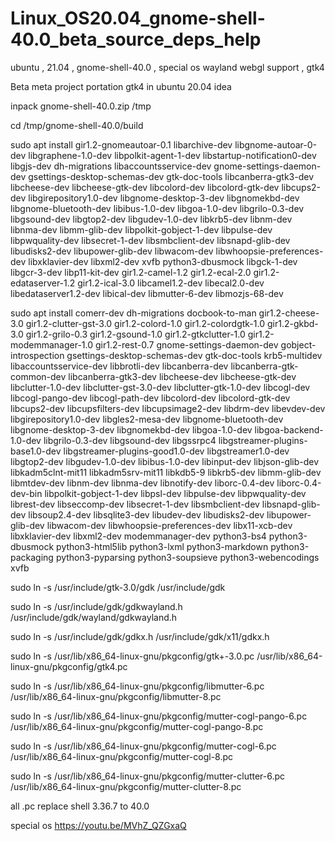 # Linux_OS20.04_gnome-shell-40.0_beta_source_deps_help
ubuntu , 21.04 , gnome-shell-40.0 , special os wayland webgl support , gtk4

Beta meta project portation gtk4 in ubuntu 20.04 idea

inpack gnome-shell-40.0.zip /tmp

cd /tmp/gnome-shell-40.0/build

sudo apt install gir1.2-gnomeautoar-0.1 libarchive-dev libgnome-autoar-0-dev libgraphene-1.0-dev libpolkit-agent-1-dev libstartup-notification0-dev libgjs-dev dh-migrations libaccountsservice-dev gnome-settings-daemon-dev gsettings-desktop-schemas-dev gtk-doc-tools libcanberra-gtk3-dev libcheese-dev libcheese-gtk-dev libcolord-dev libcolord-gtk-dev libcups2-dev libgirepository1.0-dev libgnome-desktop-3-dev libgnomekbd-dev libgnome-bluetooth-dev libibus-1.0-dev libgoa-1.0-dev libgrilo-0.3-dev libgsound-dev libgtop2-dev libgudev-1.0-dev libkrb5-dev libnm-dev libnma-dev libmm-glib-dev libpolkit-gobject-1-dev libpulse-dev libpwquality-dev libsecret-1-dev libsmbclient-dev libsnapd-glib-dev libudisks2-dev libupower-glib-dev libwacom-dev libwhoopsie-preferences-dev libxklavier-dev libxml2-dev xvfb python3-dbusmock libgck-1-dev libgcr-3-dev libp11-kit-dev  gir1.2-camel-1.2 gir1.2-ecal-2.0 gir1.2-edataserver-1.2 gir1.2-ical-3.0 libcamel1.2-dev libecal2.0-dev libedataserver1.2-dev libical-dev libmutter-6-dev libmozjs-68-dev

sudo apt install comerr-dev dh-migrations docbook-to-man gir1.2-cheese-3.0 gir1.2-clutter-gst-3.0 gir1.2-colord-1.0 gir1.2-colordgtk-1.0 gir1.2-gkbd-3.0 gir1.2-grilo-0.3 gir1.2-gsound-1.0 gir1.2-gtkclutter-1.0 gir1.2-modemmanager-1.0 gir1.2-rest-0.7 gnome-settings-daemon-dev gobject-introspection gsettings-desktop-schemas-dev gtk-doc-tools krb5-multidev libaccountsservice-dev libbrotli-dev libcanberra-dev libcanberra-gtk-common-dev libcanberra-gtk3-dev libcheese-dev libcheese-gtk-dev libclutter-1.0-dev libclutter-gst-3.0-dev libclutter-gtk-1.0-dev libcogl-dev libcogl-pango-dev libcogl-path-dev libcolord-dev libcolord-gtk-dev libcups2-dev libcupsfilters-dev libcupsimage2-dev libdrm-dev libevdev-dev libgirepository1.0-dev libgles2-mesa-dev libgnome-bluetooth-dev libgnome-desktop-3-dev libgnomekbd-dev libgoa-1.0-dev libgoa-backend-1.0-dev libgrilo-0.3-dev libgsound-dev libgssrpc4 libgstreamer-plugins-base1.0-dev libgstreamer-plugins-good1.0-dev libgstreamer1.0-dev libgtop2-dev libgudev-1.0-dev libibus-1.0-dev libinput-dev libjson-glib-dev libkadm5clnt-mit11 libkadm5srv-mit11 libkdb5-9 libkrb5-dev libmm-glib-dev libmtdev-dev libnm-dev libnma-dev libnotify-dev liborc-0.4-dev liborc-0.4-dev-bin libpolkit-gobject-1-dev libpsl-dev libpulse-dev libpwquality-dev librest-dev libseccomp-dev libsecret-1-dev libsmbclient-dev libsnapd-glib-dev libsoup2.4-dev libsqlite3-dev libudev-dev libudisks2-dev libupower-glib-dev libwacom-dev libwhoopsie-preferences-dev libx11-xcb-dev libxklavier-dev libxml2-dev modemmanager-dev python3-bs4 python3-dbusmock python3-html5lib python3-lxml python3-markdown python3-packaging python3-pyparsing python3-soupsieve python3-webencodings xvfb



sudo ln -s /usr/include/gtk-3.0/gdk /usr/include/gdk

sudo ln -s /usr/include/gdk/gdkwayland.h /usr/include/gdk/wayland/gdkwayland.h

sudo ln -s /usr/include/gdk/gdkx.h  /usr/include/gdk/x11/gdkx.h

sudo ln -s /usr/lib/x86_64-linux-gnu/pkgconfig/gtk+-3.0.pc /usr/lib/x86_64-linux-gnu/pkgconfig/gtk4.pc

sudo ln -s /usr/lib/x86_64-linux-gnu/pkgconfig/libmutter-6.pc /usr/lib/x86_64-linux-gnu/pkgconfig/libmutter-8.pc

sudo ln -s /usr/lib/x86_64-linux-gnu/pkgconfig/mutter-cogl-pango-6.pc /usr/lib/x86_64-linux-gnu/pkgconfig/mutter-cogl-pango-8.pc

sudo ln -s /usr/lib/x86_64-linux-gnu/pkgconfig/mutter-cogl-6.pc /usr/lib/x86_64-linux-gnu/pkgconfig/mutter-cogl-8.pc

sudo ln -s /usr/lib/x86_64-linux-gnu/pkgconfig/mutter-clutter-6.pc /usr/lib/x86_64-linux-gnu/pkgconfig/mutter-clutter-8.pc

all .pc replace shell 3.36.7 to 40.0

special os https://youtu.be/MVhZ_QZGxaQ
